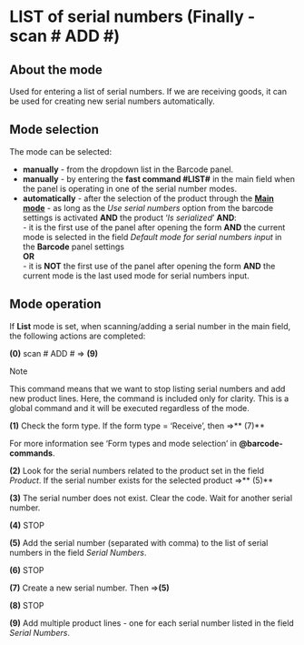 # LIST of serial numbers (Finally - scan # ADD #)

## About the mode
 
Used for entering a list of serial numbers. If we are receiving goods, it can be used for creating new serial numbers automatically. 
 
## Mode selection
 
The mode can be selected:

- **manually** - from the dropdown list in the Barcode panel.  
- **manually** - by entering the **fast command #LIST#** in the main field when the panel is operating in one of the serial number modes.
- **automatically** - after the selection of the product through the **[Main mode](main-mode.md)** -
as long as the _Use serial numbers_ option from the barcode settings is activated **AND** the product ‘_Is serialized_’ **AND**: 
<br/>\- it is the first use of the panel after opening the form **AND** the current mode is selected in the field *Default mode for serial numbers input* in the **Barcode** panel settings 
<br/>**OR**
<br/>\-  it is **NOT** the first use of the panel after opening the form **AND** the current mode is the last used mode for serial numbers input.
 
 
## Mode operation
 
 If **List** mode is set, when scanning/adding a serial number in the main field, the following actions are completed:
 
**(0)** scan # ADD # => **(9)**

> [!NOTE]
> 
> This command means that we want to stop listing serial numbers and add new product lines. Here, the command is included only for clarity. This is a global command and it will be executed regardless of the mode.

**(1)** Check the form type. If the form type = ‘Receive’, then =>** (7)** 

For more information see ‘Form types and mode selection’ in **@barcode-commands**.

**(2)** Look for the serial numbers related to the product set in the field _Product_. If the serial number exists for the selected product =>** (5)**

**(3)** The serial number does not exist. Clear the code. Wait for another serial number.

**(4)** STOP

**(5)** Add the serial number (separated with comma) to the list of serial numbers in the field _Serial Numbers_.

**(6)** STOP

**(7)** Create a new serial number. Then =>**(5)**

**(8)** STOP

**(9)** Add multiple product lines - one for each serial number listed in the field _Serial Numbers_.


